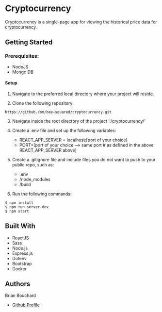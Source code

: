 # Cryptocurrency
Cryptocurrency is a single-page app for viewing the historical price data for cryptocurrency.

## Getting Started

### Prerequisites:

- NodeJS
- Mongo DB

#### Setup

1. Navigate to the preferred local directory where your project will reside.

2. Clone the following repository:

```
https://github.com/bee-squared/cryptocurrency.git
```

3. Navigate inside the root directory of the project './cryptocurrency/'

4. Create a .env file and set up the following variables:

   - REACT_APP_SERVER = localhost:[port of your choice]
   - PORT=[port of your choice --> same port # as defined in the above REACT_APP_SERVER above]

5. Create a .gitignore file and include files you do not want to push to your public repo, such as:

   - .env
   - /node_modules
   - /build

6. Run the following commands:

```
$ npm install
$ npm run server-dev
$ npm start
```

## Built With

- ReactJS
- Sass
- Node.js
- Express.js
- Dotenv
- Bootstrap
- Docker

## Authors

Brian Bouchard
- [Github Profile](https://github.com/bee-squared)